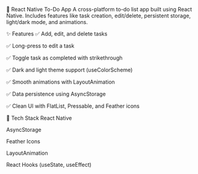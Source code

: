 📱 React Native To-Do App
A cross-platform to-do list app built using React Native.
Includes features like task creation, edit/delete, persistent storage, light/dark mode, and animations.

✨ Features
✅ Add, edit, and delete tasks

✅ Long-press to edit a task

✅ Toggle task as completed with strikethrough

✅ Dark and light theme support (useColorScheme)

✅ Smooth animations with LayoutAnimation

✅ Data persistence using AsyncStorage

✅ Clean UI with FlatList, Pressable, and Feather icons

🔧 Tech Stack
React Native

AsyncStorage

Feather Icons

LayoutAnimation

React Hooks (useState, useEffect)

